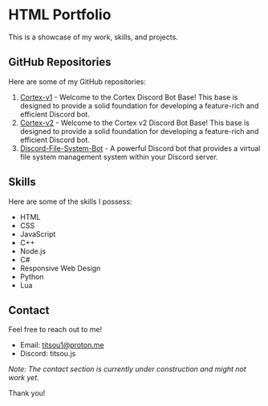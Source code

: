 # HTML Portfolio

This is a showcase of my work, skills, and projects.

## GitHub Repositories

Here are some of my GitHub repositories:

1. [Cortex-v1]([https://github.com/yourusername/project-one](https://github.com/Tittysou/Cortex-v1)) - Welcome to the Cortex Discord Bot Base! This base is designed to provide a solid foundation for developing a feature-rich and efficient Discord bot.
2. [Cortex-v2]([https://github.com/yourusername/project-two](https://github.com/Tittysou/Cortex-v2)) - Welcome to the Cortex v2 Discord Bot Base! This base is designed to provide a solid foundation for developing a feature-rich and efficient Discord bot.
3. [Discord-File-System-Bot]([https://github.com/yourusername/project-three](https://github.com/Tittysou/Discord-File-System-Bot)) - A powerful Discord bot that provides a virtual file system management system within your Discord server.

## Skills

Here are some of the skills I possess:

- HTML
- CSS
- JavaScript
- C++
- Node.js
- C#
- Responsive Web Design
- Python
- Lua

## Contact

Feel free to reach out to me!

- Email: titsou1@proton.me
- Discord: titsou.js

*Note: The contact section is currently under construction and might not work yet.*

Thank you!

